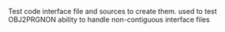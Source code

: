 Test code interface file and sources to create them. used to test OBJ2PRGNON ability to
handle non-contiguous interface files